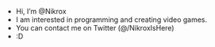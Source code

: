 - Hi, I’m @Nikrox
- I am interested in programming and creating video games.
- You can contact me on Twitter (@/NikroxIsHere)
- :D
